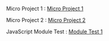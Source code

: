 Micro Project 1 : [Micro Project 1](./Micro-project-1/)

Micro Project 2 : [Micro Project 2](./Micro-Project-2/)

JavaScript Module Test : [Module Test 1](./JS-Module-Test/)
